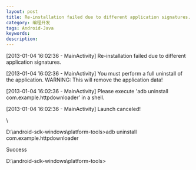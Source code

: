 ```yaml
---
layout: post
title: Re-installation failed due to different application signatures.
category: 编程开发
tags: Android-Java
keywords: 
description: 
---
```


 

[2013-01-04 16:02:36 - MainActivity] Re-installation failed due to different application signatures.

[2013-01-04 16:02:36 - MainActivity] You must perform a full uninstall of the application. WARNING: This will remove the application data!

[2013-01-04 16:02:36 - MainActivity] Please execute 'adb uninstall com.example.httpdownloader' in a shell.

[2013-01-04 16:02:36 - MainActivity] Launch canceled!

\

D:\\android-sdk-windows\\platform-tools\>adb uninstall com.example.httpdownloader

Success

 

D:\\android-sdk-windows\\platform-tools\>








